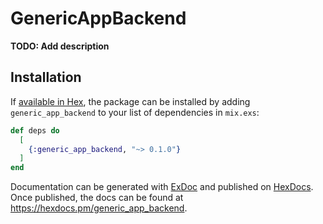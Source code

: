 # GenericAppBackend

**TODO: Add description**

## Installation

If [available in Hex](https://hex.pm/docs/publish), the package can be installed
by adding `generic_app_backend` to your list of dependencies in `mix.exs`:

```elixir
def deps do
  [
    {:generic_app_backend, "~> 0.1.0"}
  ]
end
```

Documentation can be generated with [ExDoc](https://github.com/elixir-lang/ex_doc)
and published on [HexDocs](https://hexdocs.pm). Once published, the docs can
be found at <https://hexdocs.pm/generic_app_backend>.

